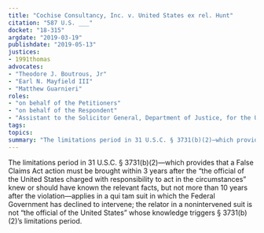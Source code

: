 ```yaml
---
title: "Cochise Consultancy, Inc. v. United States ex rel. Hunt"
citation: "587 U.S. ___"
docket: "18-315"
argdate: "2019-03-19"
publishdate: "2019-05-13"
justices:
- 1991thomas
advocates:
- "Theodore J. Boutrous, Jr"
- "Earl N. Mayfield III"
- "Matthew Guarnieri"
roles:
- "on behalf of the Petitioners"
- "on behalf of the Respondent"
- "Assistant to the Solicitor General, Department of Justice, for the United States, as amicus curiae, supporting the Respondent"
tags:
topics:
summary: "The limitations period in 31 U.S.C. § 3731(b)(2)—which provides that a False Claims Act action must be brought within 3 years after the “the official of the United States charged with responsibility to act in the circumstances” knew or should have known the relevant facts, but not more than 10 years after the violation—applies in a qui tam suit in which the Federal Government has declined to intervene; the relator in a nonintervened suit is not “the official of the United States” whose knowledge triggers § 3731(b)(2)’s limitations period."
---
```

The limitations period in 31 U.S.C. § 3731(b)(2)—which provides that a False Claims Act action must be brought within 3 years after the “the official of the United States charged with responsibility to act in the circumstances” knew or should have known the relevant facts, but not more than 10 years after the violation—applies in a qui tam suit in which the Federal Government has declined to intervene; the relator in a nonintervened suit is not “the official of the United States” whose knowledge triggers § 3731(b)(2)’s limitations period.